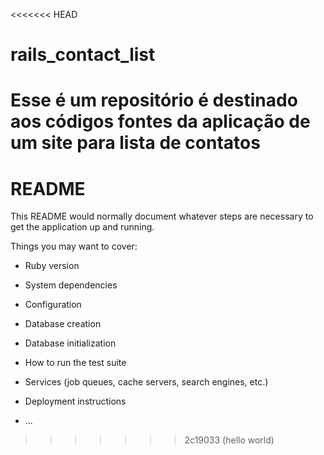 <<<<<<< HEAD
# rails_contact_list
Esse é um repositório é destinado aos códigos fontes da aplicação de um site para lista de contatos
=======
# README

This README would normally document whatever steps are necessary to get the
application up and running.

Things you may want to cover:

* Ruby version

* System dependencies

* Configuration

* Database creation

* Database initialization

* How to run the test suite

* Services (job queues, cache servers, search engines, etc.)

* Deployment instructions

* ...
>>>>>>> 2c19033 (hello world)
